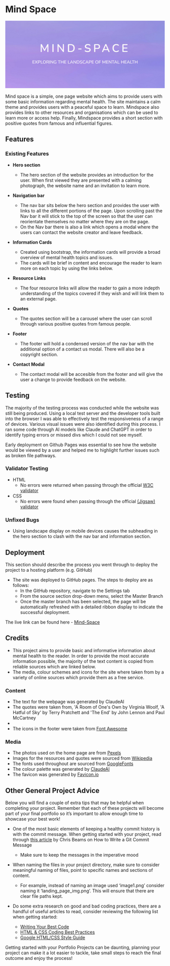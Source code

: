 # Mind Space

![Website hero image](assets/images/Screenshot%202024-10-01%20151033.png)

Mind space is a simple, one page website which aims to provide users with some basic information regarding mental health. The site maintains a calm theme and provides users with a peaceful space to learn. Mindspace also provides links to other resources and organisations which can be used to learn more or access help. Finally, Mindspace provides a short section with positive quotes from famous and influential figures. 

## Features 

### Existing Features

- __Hero section__

  - The hero section of the website provides an introduction for the user. When first viewed they are presented with a calming photograph, the website name and an invitation to learn more.

- __Navigation bar__

  - The nav bar sits below the hero section and provides the user with links to all the different portions of the page. Upon scrolling past the Nav bar it will stick to the top of the screen so that the user can reorientate themselves no matter where they are on the page.
  - On the Nav bar there is also a link which opens a modal where the users can contact the website creator and leave feedback.

- __Information Cards__

  - Created using bootstrap, the information cards will provide a broad overview of mental health topics and issues.
  - The cards will be brief in content and encourage the reader to learn more on each topic by using the links below.

- __Resource Links__

  - The four resource links will allow the reader to gain a more indepth understanding of the topics covered if they wish and will link them to an external page.

- __Quotes__ 

  - The quotes section will be a carousel where the user can scroll through various positive quotes from famous people.

- __Footer__

  - The footer will hold a condensed version of the nav bar with the additional option of a contact us modal. There will also be a copyright section.

- __Contact Modal__

  - The contact modal will be accesible from the footer and will give the user a change to provide feedback on the website.

## Testing 

The majority of the testing process was conducted while the website was still being produced. Using a local test server and the developer tools built into the browser I was able to effectively test the responsiveness of a range of devices. Various visual issues were also identified during this process. I ran some code through AI models like Claude and ChatGPT in order to identify typing errors or missed divs which I could not see myself.

Early deployment on Github Pages was essential to see how the website would be viewed by a user and helped me to highlight further issues such as broken file pathways.



### Validator Testing 

- HTML
  - No errors were returned when passing through the official [W3C validator](https://validator.w3.org/nu/?doc=https%3A%2F%2Fcode-institute-org.github.io%2Flove-running-2.0%2Findex.html)
- CSS
  - No errors were found when passing through the official [(Jigsaw) validator](https://jigsaw.w3.org/css-validator/validator?uri=https%3A%2F%2Fvalidator.w3.org%2Fnu%2F%3Fdoc%3Dhttps%253A%252F%252Fcode-institute-org.github.io%252Flove-running-2.0%252Findex.html&profile=css3svg&usermedium=all&warning=1&vextwarning=&lang=en#css)

### Unfixed Bugs

- Using landscape display on mobile devices causes the subheading in the hero section to clash with the nav bar and information section.

## Deployment

This section should describe the process you went through to deploy the project to a hosting platform (e.g. GitHub) 

- The site was deployed to GitHub pages. The steps to deploy are as follows: 
  - In the GitHub repository, navigate to the Settings tab 
  - From the source section drop-down menu, select the Master Branch
  - Once the master branch has been selected, the page will be automatically refreshed with a detailed ribbon display to indicate the successful deployment. 

The live link can be found here - [Mind-Space](https://codefish-fullstack.github.io/mental-health-project/)


## Credits 

  - This project aims to provide basic and informative information about mental health to the reader. In order to provide the most accurate information possible, the majority of the text content is copied from reliable sources which are linked below.     
  - The media, colour schemes and icons for the site where taken from by a variety of online sources which provide them as a free service.

### Content 
- The text for the webpage was generated by ClaudeAI
- The quotes were taken from, 'A Room of One's Own by Virginia Woolf, 'A Hatful of Sky' by Terry Pratchett and 'The End' by John Lennon and Paul McCartney
- 
- The icons in the footer were taken from [Font Awesome](https://fontawesome.com/)

### Media

- The photos used on the home page are from [Pexels](https://www.pexels.com/)
- Images for the resources and quotes were sourced from [Wikipedia](https://en.wikipedia.org/wiki/Main_Page)
- The fonts used throughout are sourced from [GoogleFonts](https://fonts.google.com/)
- The colour palette was generated by [ClaudeAI](https://claude.ai/)
- The favicon was generated by [Favicon.io](https://favicon.io/favicon-generator/)













## Other General Project Advice

Below you will find a couple of extra tips that may be helpful when completing your project. Remember that each of these projects will become part of your final portfolio so it’s important to allow enough time to showcase your best work! 

- One of the most basic elements of keeping a healthy commit history is with the commit message. When getting started with your project, read through [this article](https://chris.beams.io/posts/git-commit/) by Chris Beams on How to Write  a Git Commit Message 
  - Make sure to keep the messages in the imperative mood 

- When naming the files in your project directory, make sure to consider meaningful naming of files, point to specific names and sections of content.
  - For example, instead of naming an image used ‘image1.png’ consider naming it ‘landing_page_img.png’. This will ensure that there are clear file paths kept. 

- Do some extra research on good and bad coding practices, there are a handful of useful articles to read, consider reviewing the following list when getting started:
  - [Writing Your Best Code](https://learn.shayhowe.com/html-css/writing-your-best-code/)
  - [HTML & CSS Coding Best Practices](https://medium.com/@inceptiondj.info/html-css-coding-best-practice-fadb9870a00f)
  - [Google HTML/CSS Style Guide](https://google.github.io/styleguide/htmlcssguide.html#General)

Getting started with your Portfolio Projects can be daunting, planning your project can make it a lot easier to tackle, take small steps to reach the final outcome and enjoy the process! 
